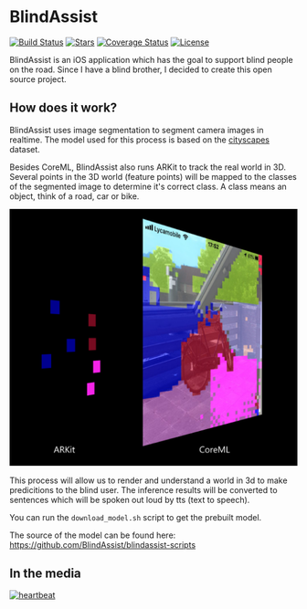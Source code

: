 # BlindAssist

[![Build Status](https://travis-ci.org/BlindAssist/blindassist-ios.svg?branch=develop)](https://travis-ci.org/BlindAssist/blindassist-ios)
[![Stars](http://starveller.sigsev.io/api/repos/BlindAssist/blindassist-ios/badge)](http://starveller.sigsev.io/BlindAssist/blindassist-ios)
[![Coverage Status](https://coveralls.io/repos/github/BlindAssist/blindassist-ios/badge.svg?branch=develop)](https://coveralls.io/github/BlindAssist/blindassist-ios?branch=develop)
[![License](https://img.shields.io/badge/License-GPL%20v3-blue.svg)](LICENSE)

BlindAssist is an iOS application which has the goal to support blind people
on the road. Since I have a blind brother, I decided to create this open source
project.

## How does it work?

BlindAssist uses image segmentation to segment camera images in realtime. The
model used for this process is based on the
[cityscapes](https://www.cityscapes-dataset.com) dataset.

Besides CoreML, BlindAssist also runs ARKit to track the real world in 3D.
Several points in the 3D world (feature points) will be mapped to the
classes of the segmented image to determine it's correct class. A class
means an object, think of a road, car or bike.

![Process visualization](images/visualization.png?raw=true)

This process will allow us to render and understand a world in 3d to make 
predicitions to the blind user. The inference results will be converted to 
sentences which will be spoken out loud by tts (text to speech).

You can run the `download_model.sh` script to get the prebuilt model.

The source of the model can be found here:
https://github.com/BlindAssist/blindassist-scripts

## In the media
<a href="https://heartbeat.fritz.ai/community-spotlight-blindassist-792b4211af42"><img src="https://fritz.ai/images/heartbeat_logo.png" alt="heartbeat" width="256"/></a>
